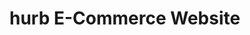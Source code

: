 # hurb E-Commerce Website

<!-- ADMIN USER -->
<!-- hurb_admin3214 -->
<!-- ADMIN PASSWORD -->
<!-- GIDJRaRsocCRmsFMorSgJ938SEoHzNEm0PI08bkeAGpIyxlOHB! -->

<!-- MAPBOX TOKEN -->
<!-- pk.eyJ1IjoiaHVyYmtvbCIsImEiOiJjbHVlc24yb2owMndqMm5xdXk4eGE3YmhuIn0.Yr-o2EfRyg75G9NmpD0aYw -->

<!-- https://sandbox.paypal.com -->
<!-- PAYPAL SANDBOX PERSONAL EMAIL MOCK -->
<!-- sb-gbvdx30697698@personal.example.com -->
<!-- v,9-D*|: -->

<!-- PAYPAL SANDBOX BUSINESS EMAIL MOCK -->
<!-- sb-plt0u30700068@business.example.com -->
<!-- &E-W7kQ5 -->
